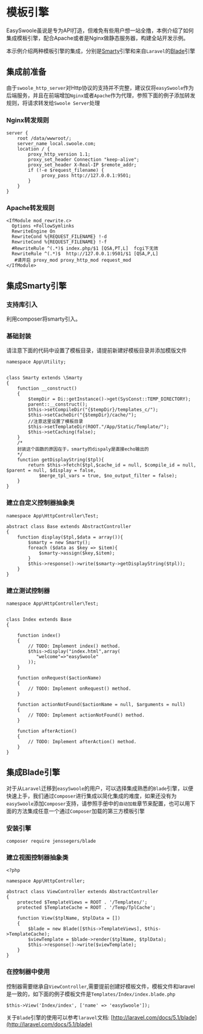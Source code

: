 模板引擎
=======
EasySwoole虽说是专为API打造，但难免有些用户想一站全撸，本例介绍了如何集成模板引擎，配合Apache或者是Nginx做静态服务器，构建全站开发示例。

本示例介绍两种模板引擎的集成，分别是[Smarty](#Smarty)引擎和来自`Laravel`的[Blade](#Blade)引擎

集成前准备
------

由于`swoole_http_server`对Http协议的支持并不完整，建议仅将`easySwoole`作为后端服务，并且在前端增加`Nginx`或者`Apache`作为代理，参照下面的例子添加转发规则，将请求转发给`Swoole Server`处理

### Nginx转发规则
```
server {
    root /data/wwwroot/;
    server_name local.swoole.com;
    location / {
        proxy_http_version 1.1;
        proxy_set_header Connection "keep-alive";
        proxy_set_header X-Real-IP $remote_addr;
        if (!-e $request_filename) {
             proxy_pass http://127.0.0.1:9501;
        }
    }
}
```
### Apache转发规则
```
<IfModule mod_rewrite.c>
  Options +FollowSymlinks
  RewriteEngine On
  RewriteCond %{REQUEST_FILENAME} !-d
  RewriteCond %{REQUEST_FILENAME} !-f
  #RewriteRule ^(.*)$ index.php/$1 [QSA,PT,L]  fcgi下无效
  RewriteRule ^(.*)$  http://127.0.0.1:9501/$1 [QSA,P,L]
   #请开启 proxy_mod proxy_http_mod request_mod
</IfModule>
```

<span id="Smarty">集成Smarty引擎</span>
------

### 支持库引入

利用composer将smarty引入。

### 基础封装

请注意下面的代码中设置了模板目录，请提前新建好模板目录并添加模版文件

```
namespace App\Utility;


class Smarty extends \Smarty
{
    function __construct()
    {
        $tempDir = Di::getInstance()->get(SysConst::TEMP_DIRECTORY);
        parent::__construct();
        $this->setCompileDir("{$tempDir}/templates_c/");
        $this->setCacheDir("{$tempDir}/cache/");
        //注意这里设置了模板目录
        $this->setTemplateDir(ROOT."/App/Static/Template/");
        $this->setCaching(false);
    }
    /*
    封装这个函数的原因在于，smarty的dispaly是直接echo输出的
    */
    function getDisplayString($tpl){
        return $this->fetch($tpl,$cache_id = null, $compile_id = null, $parent = null, $display = false,
            $merge_tpl_vars = true, $no_output_filter = false);
    }
}
```

### 建立自定义控制器抽象类

```
namespace App\HttpController\Test;

abstract class Base extends AbstractController
{
    function display($tpl,$data = array()){
        $smarty = new Smarty();
        foreach ($data as $key => $item){
            $smarty->assign($key,$item);
        }
        $this->response()->write($smarty->getDisplayString($tpl));
    }
}
```

### 建立测试控制器

```
namespace App\HttpController\Test;


class Index extends Base
{

    function index()
    {
        // TODO: Implement index() method.
        $this->display("index.html",array(
           "welcome"=>"easySwoole" 
        ));
    }

    function onRequest($actionName)
    {
        // TODO: Implement onRequest() method.
    }

    function actionNotFound($actionName = null, $arguments = null)
    {
        // TODO: Implement actionNotFound() method.
    }

    function afterAction()
    {
        // TODO: Implement afterAction() method.
    }
}
```

<span id="Blade">集成Blade引擎</span>
------

对于从`Laravel`迁移到`easySwoole`的用户，可以选择集成熟悉的`Blade`引擎，以便快速上手，我们通过`Composer`进行集成以简化集成的难度，如果还没有为`easySwoole`添加`Composer`支持，请参照手册中的`自动加载`章节来配置，也可以用下面的方法集成任意一个通过`Composer`加载的第三方模板引擎

### 安装引擎

```
composer require jenssegers/blade
```

### 建立视图控制器抽象类
```
<?php

namespace App\HttpController;

abstract class ViewController extends AbstractController
{
    protected $TemplateViews = ROOT . '/Templates/';
    protected $TemplateCache = ROOT . '/Temp/TplCache';

    function View($tplName, $tplData = [])
    {
        $blade = new Blade([$this->TemplateViews], $this->TemplateCache);
        $viewTemplate = $blade->render($tplName, $tplData);
        $this->response()->write($viewTemplate);
    }
}
```

### 在控制器中使用

控制器需要继承自`ViewController`,需要提前创建好模板文件，模板文件和laravel是一致的，如下面的例子模板文件是`Templates/Index/index.blade.php`

```
$this->View('Index/index', ['name' => 'easySwoole']);
```

关于`Blade`引擎的使用可以参考`laravel`文档: [http://laravel.com/docs/5.1/blade](http://laravel.com/docs/5.1/blade)
